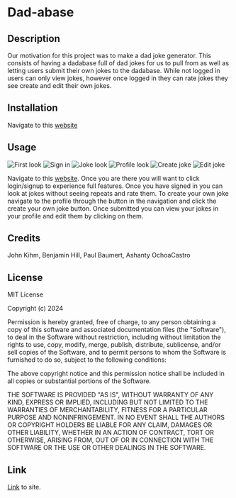 # Dad-abase

## Description

Our motivation for this project was to make a dad joke generator. This consists of having a dadabase full of dad jokes for us to pull from as well as letting users submit their own jokes to the dadabase. While not logged in users can only view jokes, however once logged in they can rate jokes they see create and edit their own jokes.

## Installation

Navigate to this [website](https://dad-abase.onrender.com)

## Usage

![First look](./public/assets/images/Screenshot%202024-07-16%20at%206.17.55 PM.png)
![Sign in](./public/assets/images/Screenshot%202024-07-16%20at%206.18.06 PM.png)
![Joke look](./public/assets/images/Screenshot%202024-07-16%20at%206.18.37 PM.png)
![Profile look](./public/assets/images/Screenshot%202024-07-16%20at%206.18.46 PM.png)
![Create joke](./public/assets/images/Screenshot%202024-07-16%20at%206.19.43 PM.png)
![Edit joke](./public/assets/images/Screenshot%202024-07-16%20at%206.19.59 PM.png)

Navigate to this [website](https://dad-abase.onrender.com). Once you are there you will want to click login/signup to experience full features. Once you have signed in you can look at jokes without seeing repeats and rate them. To create your own joke navigate to the profile through the button in the navigation and click the create your own joke button. Once submitted you can view your jokes in your profile and edit them by clicking on them.

## Credits 

John Kihm, Benjamin Hill, Paul Baumert, Ashanty OchoaCastro

## License

MIT License

Copyright (c) 2024

Permission is hereby granted, free of charge, to any person obtaining a copy
of this software and associated documentation files (the "Software"), to deal
in the Software without restriction, including without limitation the rights
to use, copy, modify, merge, publish, distribute, sublicense, and/or sell
copies of the Software, and to permit persons to whom the Software is
furnished to do so, subject to the following conditions:

The above copyright notice and this permission notice shall be included in all
copies or substantial portions of the Software.

THE SOFTWARE IS PROVIDED "AS IS", WITHOUT WARRANTY OF ANY KIND, EXPRESS OR
IMPLIED, INCLUDING BUT NOT LIMITED TO THE WARRANTIES OF MERCHANTABILITY,
FITNESS FOR A PARTICULAR PURPOSE AND NONINFRINGEMENT. IN NO EVENT SHALL THE
AUTHORS OR COPYRIGHT HOLDERS BE LIABLE FOR ANY CLAIM, DAMAGES OR OTHER
LIABILITY, WHETHER IN AN ACTION OF CONTRACT, TORT OR OTHERWISE, ARISING FROM,
OUT OF OR IN CONNECTION WITH THE SOFTWARE OR THE USE OR OTHER DEALINGS IN THE
SOFTWARE.



## Link

[Link](https://dad-abase.onrender.com) to site.